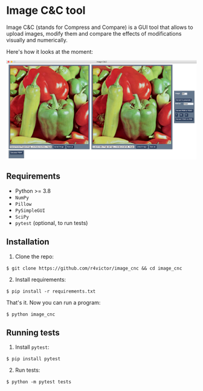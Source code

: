 # Image C&C tool

Image C&C (stands for Compress and Compare) is a GUI tool that allows to upload images, modify them and compare the effects of modifications visually and numerically.

Here's how it looks at the moment:

![Window image](window.png)

## Requirements

* Python >= 3.8
* `NumPy`
* `Pillow`
* `PySimpleGUI`
* `SciPy`
* `pytest` (optional, to run tests)

## Installation

1. Clone the repo:

```text
$ git clone https://github.com/r4victor/image_cnc && cd image_cnc
```

2. Install requirements:
```text
$ pip install -r requirements.txt 
```

That's it. Now you can run a program:
```text
$ python image_cnc
```

## Running tests

1. Install `pytest`:
```text
$ pip install pytest
```

2. Run tests:
```text
$ python -m pytest tests
```
